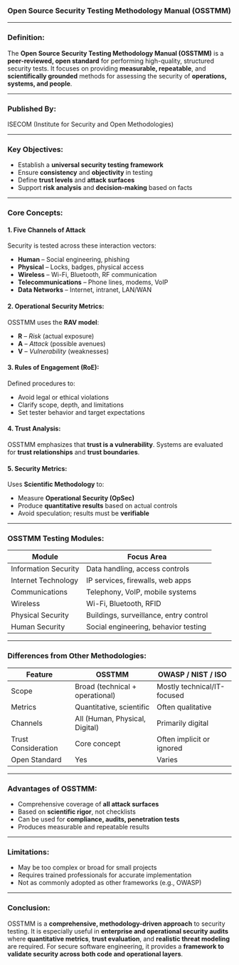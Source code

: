 ### Open Source Security Testing Methodology Manual (OSSTMM)

---

### **Definition:**

The **Open Source Security Testing Methodology Manual (OSSTMM)** is a **peer-reviewed, open standard** for performing high-quality, structured security tests. It focuses on providing **measurable, repeatable**, and **scientifically grounded** methods for assessing the security of **operations, systems, and people**.

---

### **Published By:**

ISECOM (Institute for Security and Open Methodologies)

---

### **Key Objectives:**

* Establish a **universal security testing framework**
* Ensure **consistency** and **objectivity** in testing
* Define **trust levels** and **attack surfaces**
* Support **risk analysis** and **decision-making** based on facts

---

### **Core Concepts:**

#### 1. **Five Channels of Attack**

Security is tested across these interaction vectors:

* **Human** – Social engineering, phishing
* **Physical** – Locks, badges, physical access
* **Wireless** – Wi-Fi, Bluetooth, RF communication
* **Telecommunications** – Phone lines, modems, VoIP
* **Data Networks** – Internet, intranet, LAN/WAN

#### 2. **Operational Security Metrics:**

OSSTMM uses the **RAV model**:

* **R** – *Risk* (actual exposure)
* **A** – *Attack* (possible avenues)
* **V** – *Vulnerability* (weaknesses)

#### 3. **Rules of Engagement (RoE):**

Defined procedures to:

* Avoid legal or ethical violations
* Clarify scope, depth, and limitations
* Set tester behavior and target expectations

#### 4. **Trust Analysis:**

OSSTMM emphasizes that **trust is a vulnerability**. Systems are evaluated for **trust relationships** and **trust boundaries**.

#### 5. **Security Metrics:**

Uses **Scientific Methodology** to:

* Measure **Operational Security (OpSec)**
* Produce **quantitative results** based on actual controls
* Avoid speculation; results must be **verifiable**

---

### **OSSTMM Testing Modules:**

| Module               | Focus Area                             |
| -------------------- | -------------------------------------- |
| Information Security | Data handling, access controls         |
| Internet Technology  | IP services, firewalls, web apps       |
| Communications       | Telephony, VoIP, mobile systems        |
| Wireless             | Wi-Fi, Bluetooth, RFID                 |
| Physical Security    | Buildings, surveillance, entry control |
| Human Security       | Social engineering, behavior testing   |

---

### **Differences from Other Methodologies:**

| Feature             | OSSTMM                          | OWASP / NIST / ISO          |
| ------------------- | ------------------------------- | --------------------------- |
| Scope               | Broad (technical + operational) | Mostly technical/IT-focused |
| Metrics             | Quantitative, scientific        | Often qualitative           |
| Channels            | All (Human, Physical, Digital)  | Primarily digital           |
| Trust Consideration | Core concept                    | Often implicit or ignored   |
| Open Standard       | Yes                             | Varies                      |

---

### **Advantages of OSSTMM:**

* Comprehensive coverage of **all attack surfaces**
* Based on **scientific rigor**, not checklists
* Can be used for **compliance, audits, penetration tests**
* Produces measurable and repeatable results

---

### **Limitations:**

* May be too complex or broad for small projects
* Requires trained professionals for accurate implementation
* Not as commonly adopted as other frameworks (e.g., OWASP)

---

### **Conclusion:**

OSSTMM is a **comprehensive, methodology-driven approach** to security testing. It is especially useful in **enterprise and operational security audits** where **quantitative metrics**, **trust evaluation**, and **realistic threat modeling** are required. For secure software engineering, it provides a **framework to validate security across both code and operational layers**.
